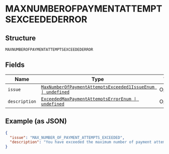 
# MAXNUMBEROFPAYMENTATTEMPTSEXCEEDEDERROR

## Structure

`MAXNUMBEROFPAYMENTATTEMPTSEXCEEDEDERROR`

## Fields

| Name | Type | Tags | Description |
|  --- | --- | --- | --- |
| `issue` | [`MaxNumberOfPaymentAttemptsExceeded1IssueEnum \| undefined`](../../doc/models/max-number-of-payment-attempts-exceeded-1-issue-enum.md) | Optional | - |
| `description` | [`ExceededMaxPaymentAttemptsErrorEnum \| undefined`](../../doc/models/exceeded-max-payment-attempts-error-enum.md) | Optional | - |

## Example (as JSON)

```json
{
  "issue": "MAX_NUMBER_OF_PAYMENT_ATTEMPTS_EXCEEDED",
  "description": "You have exceeded the maximum number of payment attempts."
}
```

